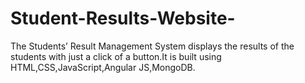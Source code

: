 # Student-Results-Website-
The Students’ Result Management System displays the results of the students with just a click of a button.It is built using  HTML,CSS,JavaScript,Angular JS,MongoDB.
